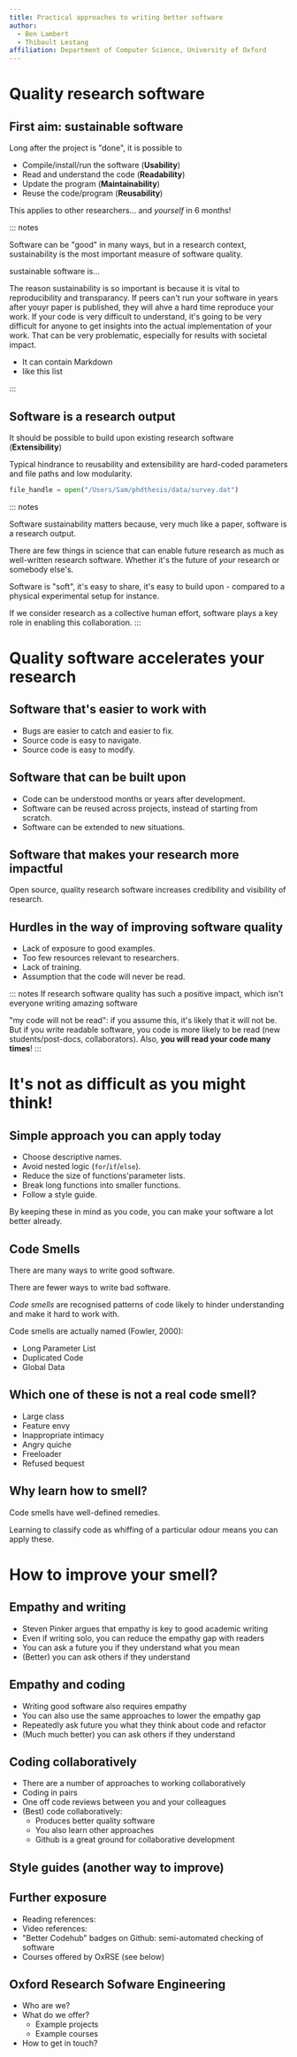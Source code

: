 ```yaml
---
title: Practical approaches to writing better software
author:
  - Ben Lambert
  - Thibault Lestang
affiliation: Department of Computer Science, University of Oxford
---
```


# Quality research software

## First aim: sustainable software

Long after the project is "done", it is possible to

-   Compile/install/run the software (**Usability**)
-   Read and understand the code (**Readability**)
-   Update the program (**Maintainability**)
-   Reuse the code/program (**Reusability**)

This applies to other researchers... and *yourself* in 6 months!

::: notes

Software can be "good" in many ways, but in a research context, sustainability is
the most important measure of software quality.

sustainable software is...

The reason sustainability is so important is because it is vital to
reproducibility and transparancy.  If peers can't run your software in years after
youyr paper is published, they will ahve a hard time reproduce your
work. If your code is very difficult to understand, it's going to be
very difficult for anyone to get insights into the actual
implementation of your work. That can be very problematic, especially
for results with societal impact.

- It can contain Markdown
- like this list

:::

## Software is a research output

It should be possible to build upon existing research software (**Extensibility**)

Typical hindrance to reusability and extensibility are hard-coded parameters and file paths and low modularity.

```python
file_handle = open("/Users/Sam/phdthesis/data/survey.dat")
```

::: notes

Software sustainability matters because, very much like a paper, software is a research output.

There are few things in science that can enable future research as much as well-written research software. Whether it's the future of *your* research or somebody else's.

Software is "soft", it's easy to share, it's easy to build upon - compared to a physical experimental setup for instance.

If we consider research as a collective human effort, software plays a key role in enabling this collaboration.
:::

# Quality software accelerates your research

## Software that's easier to work with

-   Bugs are easier to catch and easier to fix.
-   Source code is easy to navigate.
-   Source code is easy to modify.

## Software that can be built upon

-   Code can be understood months or years after development.
-   Software can be reused across projects, instead of starting from scratch.
-   Software can be extended to new situations.

## Software that makes your research more impactful

Open source, quality research software increases credibility and visibility of research.

## Hurdles in the way of improving software quality

-   Lack of exposure to good examples.
-   Too few resources relevant to researchers.
-   Lack of training.
-   Assumption that the code will never be read.

::: notes
If research software quality has such a positive impact, which isn't everyone
writing amazing software

"my code will not be read": if you assume this, it's likely that it will not be.
But if you write readable software, you code is more likely to be read (new students/post-docs, collaborators). Also, **you will read your code many times**!
:::

# It's not as difficult as you might think!

## Simple approach you can apply today

-   Choose descriptive names.
-   Avoid nested logic (`for`/`if`/`else`).
-   Reduce the size of functions'parameter lists.
-   Break long functions into smaller functions.
-   Follow a style guide.

By keeping these in mind as you code, you can make your software a lot
better already.

## Code Smells

There are many ways to write good software.

There are fewer ways to write bad software.

*Code smells* are recognised patterns of code likely to hinder understanding and make it hard to work with.

Code smells are actually named (Fowler, 2000):

-   Long Parameter List
-   Duplicated Code
-   Global Data

## Which one of these is not a real code smell?

* Large class
* Feature envy
* Inappropriate intimacy
* Angry quiche
* Freeloader
* Refused bequest

## Why learn how to smell?

Code smells have well-defined remedies.

Learning to classify code as whiffing of a particular odour means you can apply these.

# How to improve your smell?

## Empathy and writing

* Steven Pinker argues that empathy is key to good academic writing
* Even if writing solo, you can reduce the empathy gap with readers
* You can ask a future you if they understand what you mean
* (Better) you can ask others if they understand

## Empathy and coding

* Writing good software also requires empathy
* You can also use the same approaches to lower the empathy gap
* Repeatedly ask future you what they think about code and refactor
* (Much much better) you can ask others if they understand

## Coding collaboratively

* There are a number of approaches to working collaboratively
* Coding in pairs
* One off code reviews between you and your colleagues
* (Best) code collaboratively:
  * Produces better quality software
  * You also learn other approaches
  * Github is a great ground for collaborative development

## Style guides (another way to improve)

## Further exposure

* Reading references:
* Video references:
* "Better Codehub" badges on Github: semi-automated checking of software
* Courses offered by OxRSE (see below)

## Oxford Research Sofware Engineering

* Who are we?
* What do we offer?
  * Example projects
  * Example courses
* How to get in touch?

